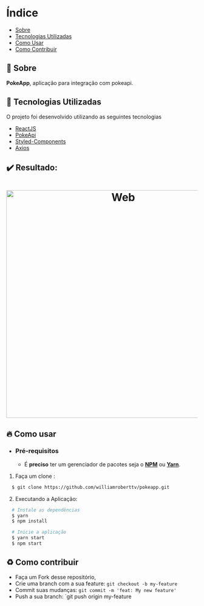 # Índice

- [Sobre](#sobre)
- [Tecnologias Utilizadas](#tecnologias-utilizadas)
- [Como Usar](#como-usar)
- [Como Contribuir](#como-contribuir)

<a id="sobre"></a>

## :bookmark: Sobre

<strong>PokeApp</strong>, aplicação para integração com pokeapi.

<a id="tecnologias-utilizadas"></a>

## :rocket: Tecnologias Utilizadas

O projeto foi desenvolvido utilizando as seguintes tecnologias

- [ReactJS](https://reactjs.org/)
- [PokeApi](https://pokeapi.co/)
- [Styled-Components](https://www.styled-components.com/)
- [Axios](https://github.com/axios/axios)

## :heavy_check_mark: Resultado:

<h1 align="center">
    <img alt="Web" src="./screenshots/screenshot1.png" width="600px">
</h1>

<a id="como-usar"></a>

## :fire: Como usar

- ### **Pré-requisitos**

  - É **preciso** ter um gerenciador de pacotes seja o **[NPM](https://www.npmjs.com/)** ou **[Yarn](https://yarnpkg.com/)**.

1. Faça um clone :

```sh
  $ git clone https://github.com/williamroberttv/pokeapp.git
```

2. Executando a Aplicação:

```sh
  # Instale as dependências
  $ yarn
  $ npm install

  # Inicie a aplicação
  $ yarn start
  $ npm start

```

<a id="como-contribuir"></a>

## :recycle: Como contribuir

- Faça um Fork desse repositório,
- Crie uma branch com a sua feature: `git checkout -b my-feature`
- Commit suas mudanças: `git commit -m 'feat: My new feature'`
- Push a sua branch: `git push origin my-feature
